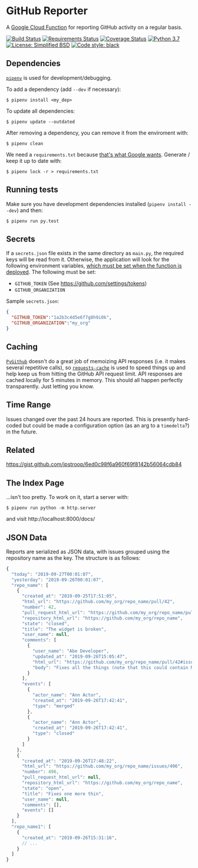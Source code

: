 # GitHub Reporter

A [Google Cloud Function](https://cloud.google.com/functions/) for reporting GitHub activity on a regular basis.

[![Build Status](https://travis-ci.org/jpstroop/issue-reporter.svg?branch=master)](https://travis-ci.org/jpstroop/issue-reporter)
[![Requirements Status](https://requires.io/github/jpstroop/issue-reporter/requirements.svg?branch=master)](https://requires.io/github/jpstroop/issue-reporter/requirements/?branch=master)
[![Coverage Status](https://coveralls.io/repos/github/jpstroop/issue-reporter/badge.svg?branch=master)](https://coveralls.io/github/jpstroop/issue-reporter?branch=master)
[![Python 3.7](https://img.shields.io/badge/python-3.7-yellow.svg)](https://img.shields.io/badge/python-3.7-yellow.svg)
[![License: Simplified BSD](https://img.shields.io/badge/license-Simplified%20BSD-blue.svg)](https://github.com/jpstroop/issue-reporter/blob/master/LICENSE)
[![Code style: black](https://img.shields.io/badge/code%20style-black-000000.svg)](https://github.com/ambv/black)


## Dependencies

[`pipenv`](https://github.com/pypa/pipenv) is used for development/debugging.

To add a dependency (add `--dev` if necessary):
```
$ pipenv install <my_dep>
```
To update all dependencies:
```
$ pipenv update --outdated
```
After removing a dependency, you can remove it from the enviroment with:
```
$ pipenv clean
```
We need a `requirements.txt` because [that's what Google wants](https://cloud.google.com/functions/docs/writing/specifying-dependencies-python). Generate / keep it up to date with:
```
$ pipenv lock -r > requirements.txt
```

## Running tests

Make sure you have development dependencies installed (`pipenv install --dev`) and then:
```
$ pipenv run py.test
```

## Secrets

If a `secrets.json` file exists in the same directory as `main.py`, the required keys will be read from it. Otherwise, the application will look for the following environment variables, [which must be set when the function is deployed](https://cloud.google.com/functions/docs/env-var). The following must be set:

 * `GITHUB_TOKEN` (See https://github.com/settings/tokens)
 * `GITHUB_ORGANIZATION`

Sample `secrets.json`:

```json
{
  "GITHUB_TOKEN":"1a2b3c4d5e6f7g8h9i0k",
  "GITHUB_ORGANIZATION":"my_org"
}
```

## Caching

[`PyGithub`](https://github.com/PyGithub/PyGithub) doesn't do a great job of memoizing API responses (i.e. it makes several repetitive calls), so [`requests-cache`](https://github.com/reclosedev/requests-cache) is used to speed things up and help keep us from hitting the GitHub API request limit. API responses are cached locally for 5 minutes in memory. This should all happen perfectly transparently. Just letting you know.

## Time Range

Issues changed over the past 24 hours are reported. This is presently hard-coded but could be made a configuration option (as an arg to a `timedelta`?) in the future.

## Related

https://gist.github.com/jpstroop/6ed0c98f6a960f69f8142b56064cdb84

## The Index Page

...isn't too pretty. To work on it, start a server with:

```
$ pipenv run python -m http.server
```
and visit http://localhost:8000/docs/

## JSON Data

Reports are serialized as JSON data, with issues grouped using the repository name as the key. The structure is as follows:

```javascript
{
  "today": "2019-09-27T00:01:07",
  "yesterday": "2019-09-26T00:01:07",
  "repo_name": [
    {
      "created_at": "2019-09-25T17:51:05",
      "html_url": "https://github.com/my_org/repo_name/pull/42",
      "number": 42,
      "pull_request_html_url": "https://github.com/my_org/repo_name/pull/42",
      "repository_html_url": "https://github.com/my_org/repo_name",
      "state": "closed",
      "title": "The widget is broken",
      "user_name": null,
      "comments": [
        {
          "user_name": "Abe Developer",
          "updated_at": "2019-09-26T15:05:47",
          "html_url": "https://github.com/my_org/repo_name/pull/42#issuecomment-535137315",
          "body": "Fixes all the things (note that this could contain Markdown)"
        }
      ],
      "events": [
        {
          "actor_name": "Ann Actor",
          "created_at": "2019-09-26T17:42:41",
          "type": "merged"
        },
        {
          "actor_name": "Ann Actor",
          "created_at": "2019-09-26T17:42:41",
          "type": "closed"
        }
      ]
    },
    {
      "created_at": "2019-09-26T17:48:22",
      "html_url": "https://github.com/my_org/repo_name/issues/496",
      "number": 496,
      "pull_request_html_url": null,
      "repository_html_url": "https://github.com/my_org/repo_name",
      "state": "open",
      "title": "Fixes one more thin",
      "user_name": null,
      "comments": [],
      "events": []
    }
  ],
  "repo_name1": [
    {
      "created_at": "2019-09-26T15:31:16",
      // ...
    }
  ]
}
```
